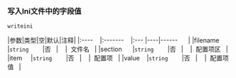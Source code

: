 ### 写入Ini文件中的字段值
`writeini`

|参数|类型|空|默认|注释|
|:----    |:-------    |:--- |----|------      |
|filename     |`string`        |否   |    |  文件名   |
|section      |`string`        |否   |    |  配置项区   |
|item     |`string`        |否   |    |  配置项   |
|value    |`string`        |否   |    |  配置项值   |

